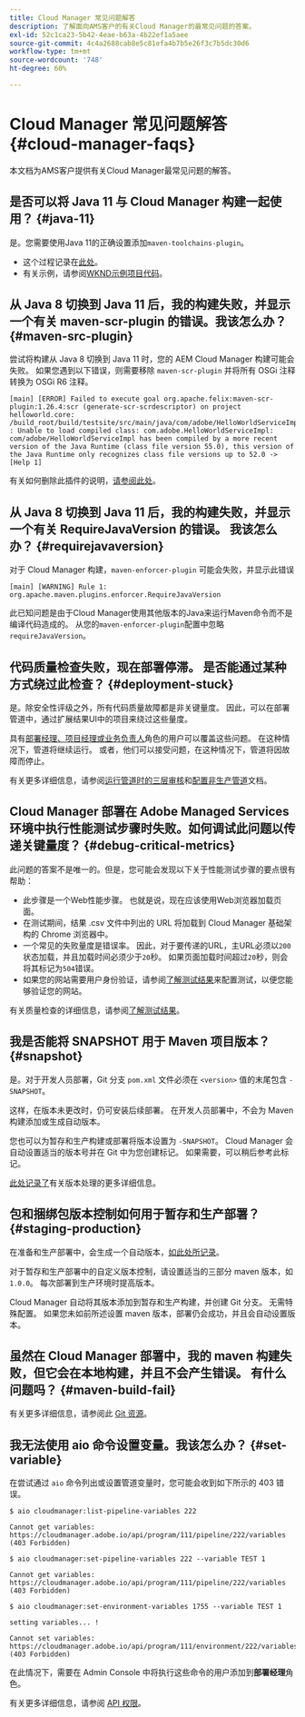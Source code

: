 ```yaml
---
title: Cloud Manager 常见问题解答
description: 了解面向AMS客户的有关Cloud Manager的最常见问题的答案。
exl-id: 52c1ca23-5b42-4eae-b63a-4b22ef1a5aee
source-git-commit: 4c4a2688cab8e5c81efa4b7b5e26f3c7b5dc30d6
workflow-type: tm+mt
source-wordcount: '748'
ht-degree: 60%

---
```



# Cloud Manager 常见问题解答 {#cloud-manager-faqs}

本文档为AMS客户提供有关Cloud Manager最常见问题的解答。

## 是否可以将 Java 11 与 Cloud Manager 构建一起使用？ {#java-11}

是。您需要使用Java 11的正确设置添加`maven-toolchains-plugin`。

* 这个过程记录在[此处](/help/getting-started/using-the-wizard.md)。
* 有关示例，请参阅[WKND示例项目代码](https://github.com/adobe/aem-guides-wknd/commit/6cb5238cb6b932735dcf91b21b0d835ae3a7fe75)。

## 从 Java 8 切换到 Java 11 后，我的构建失败，并显示一个有关 maven-scr-plugin 的错误。我该怎么办？ {#maven-src-plugin}

尝试将构建从 Java 8 切换到 Java 11 时，您的 AEM Cloud Manager 构建可能会失败。 如果您遇到以下错误，则需要移除 `maven-scr-plugin` 并将所有 OSGi 注释转换为 OSGi R6 注释。

```text
[main] [ERROR] Failed to execute goal org.apache.felix:maven-scr-plugin:1.26.4:scr (generate-scr-scrdescriptor) on project helloworld.core: /build_root/build/testsite/src/main/java/com/adobe/HelloWorldServiceImpl.java : Unable to load compiled class: com.adobe.HelloWorldServiceImpl: com/adobe/HelloWorldServiceImpl has been compiled by a more recent version of the Java Runtime (class file version 55.0), this version of the Java Runtime only recognizes class file versions up to 52.0 -> [Help 1]
```

有关如何删除此插件的说明，[请参阅此处](https://cqdump.joerghoh.de/2019/01/03/from-scr-annotations-to-osgi-annotations/)。

## 从 Java 8 切换到 Java 11 后，我的构建失败，并显示一个有关 RequireJavaVersion 的错误。 我该怎么办？ {#requirejavaversion}

对于 Cloud Manager 构建，`maven-enforcer-plugin` 可能会失败，并显示此错误

```text
[main] [WARNING] Rule 1: org.apache.maven.plugins.enforcer.RequireJavaVersion
```

此已知问题是由于Cloud Manager使用其他版本的Java来运行Maven命令而不是编译代码造成的。 从您的`maven-enforcer-plugin`配置中忽略`requireJavaVersion`。

## 代码质量检查失败，现在部署停滞。 是否能通过某种方式绕过此检查？ {#deployment-stuck}

是。除安全性评级之外，所有代码质量故障都是非关键量度。 因此，可以在部署管道中，通过扩展结果UI中的项目来绕过这些量度。

具有[部署经理、项目经理或业务负责人](/help/requirements/users-and-roles.md#role-definitions)角色的用户可以覆盖这些问题。 在这种情况下，管道将继续运行。 或者，他们可以接受问题，在这种情况下，管道将因故障而停止。

有关更多详细信息，请参阅[运行管道时的三层审核](/help/using/code-quality-testing.md#three-tier-gates-while-running-a-pipeline)和[配置非生产管道](/help/using/non-production-pipelines.md#understanding-the-flow)文档。

## Cloud Manager 部署在 Adobe Managed Services 环境中执行性能测试步骤时失败。如何调试此问题以传递关键量度？ {#debug-critical-metrics}

此问题的答案不是唯一的。但是，您可能会发现以下关于性能测试步骤的要点很有帮助：

* 此步骤是一个Web性能步骤。 也就是说，现在应该使用Web浏览器加载页面。
* 在测试期间，结果 .csv 文件中列出的 URL 将加载到 Cloud Manager 基础架构的 Chrome 浏览器中。
* 一个常见的失败量度是错误率。 因此，对于要传递的URL，主URL必须以`200`状态加载，并且加载时间必须少于`20`秒。 如果页面加载时间超过`20`秒，则会将其标记为`504`错误。
* 如果您的网站需要用户身份验证，请参阅[了解测试结果](/help/using/code-quality-testing.md#authenticated-performance-testing)来配置测试，以便您能够验证您的网站。

有关质量检查的详细信息，请参阅[了解测试结果](/help/using/code-quality-testing.md)。

## 我是否能将 SNAPSHOT 用于 Maven 项目版本？ {#snapshot}

是。对于开发人员部署，Git 分支 `pom.xml` 文件必须在 `<version>` 值的末尾包含 `-SNAPSHOT`。

这样，在版本未更改时，仍可安装后续部署。 在开发人员部署中，不会为 Maven 构建添加或生成自动版本。

您也可以为暂存和生产构建或部署将版本设置为 `-SNAPSHOT`。 Cloud Manager 会自动设置适当的版本号并在 Git 中为您创建标记。 如果需要，可以稍后参考此标记。

[此处记录了](https://experienceleague.adobe.com/en/docs/experience-manager-cloud-service/content/implementing/using-cloud-manager/managing-code/project-version-handling)有关版本处理的更多详细信息。

## 包和捆绑包版本控制如何用于暂存和生产部署？ {#staging-production}

在准备和生产部署中，会生成一个自动版本，[如此处所记录](/help/managing-code/maven-project-version.md)。

对于暂存和生产部署中的自定义版本控制，请设置适当的三部分 maven 版本，如 `1.0.0`。 每次部署到生产环境时提高版本。

Cloud Manager 自动将其版本添加到暂存和生产构建，并创建 Git 分支。 无需特殊配置。 如果您未如前所述设置 maven 版本，部署仍会成功，并且会自动设置版本。

## 虽然在 Cloud Manager 部署中，我的 maven 构建失败，但它会在本地构建，并且不会产生错误。 有什么问题吗？ {#maven-build-fail}

有关更多详细信息，请参阅此 [Git 资源](https://github.com/cqsupport/cloud-manager/blob/main/cm-build-step-fails.md)。

## 我无法使用 aio 命令设置变量。我该怎么办？ {#set-variable}

在尝试通过 `aio` 命令列出或设置管道变量时，您可能会收到如下所示的 403 错误。

```shell
$ aio cloudmanager:list-pipeline-variables 222

Cannot get variables: https://cloudmanager.adobe.io/api/program/111/pipeline/222/variables (403 Forbidden)

$ aio cloudmanager:set-pipeline-variables 222 --variable TEST 1

Cannot get variables: https://cloudmanager.adobe.io/api/program/111/pipeline/222/variables (403 Forbidden)

$ aio cloudmanager:set-environment-variables 1755 --variable TEST 1

setting variables... !

Cannot set variables: https://cloudmanager.adobe.io/api/program/111/environment/222/variables (403 Forbidden)
```

在此情况下，需要在 Admin Console 中将执行这些命令的用户添加到&#x200B;**部署经理**&#x200B;角色。

有关更多详细信息，请参阅 [API 权限](https://developer.adobe.com/experience-cloud/cloud-manager/guides/getting-started/permissions/)。
